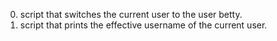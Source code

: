 0. script that switches the current user to the user betty.
1. script that prints the effective username of the current user.
